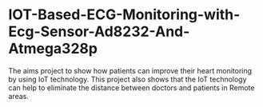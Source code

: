 # IOT-Based-ECG-Monitoring-with-Ecg-Sensor-Ad8232-And-Atmega328p

The aims project to show how patients can improve their heart monitoring by using IoT technology.
This project also shows that the IoT technology can help to eliminate the distance between doctors
and patients in Remote areas.
